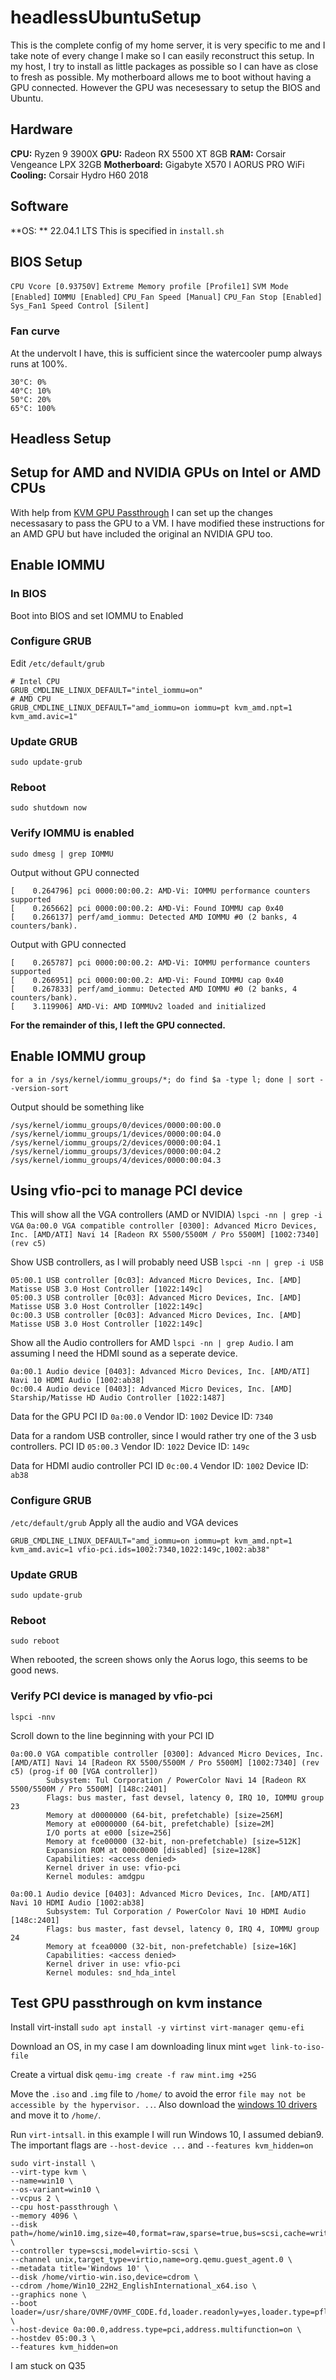 # headlessUbuntuSetup
This is the complete config of my home server, it is very specific to me and I take note of every change I make so I can easily reconstruct this setup. In my host, I try to install as little packages as possible so I can have as close to fresh as possible. My motherboard allows me to boot without having a GPU connected. However the GPU was necesessary to setup the BIOS and Ubuntu.

Hardware
--------
**CPU:** Ryzen 9 3900X
**GPU:** Radeon RX 5500 XT 8GB
**RAM:** Corsair Vengeance LPX 32GB
**Motherboard:** Gigabyte X570 I AORUS PRO WiFi
**Cooling:** Corsair Hydro H60 2018

Software
--------
**OS: ** 22.04.1 LTS
This is specified in `install.sh`

BIOS Setup
----------
`CPU Vcore [0.93750V]`
`Extreme Memory profile [Profile1]`
`SVM Mode [Enabled]`
`IOMMU [Enabled]`
`CPU_Fan Speed [Manual]`
`CPU_Fan Stop [Enabled]`
`Sys_Fan1 Speed Control [Silent]`

### Fan curve
At the undervolt I have, this is sufficient since the watercooler pump always runs at 100%.
```
30°C: 0%
40°C: 10%
50°C: 20%
65°C: 100%
```

Headless Setup
--------------
## Setup for AMD and NVIDIA GPUs on Intel or AMD CPUs
With help from [KVM GPU Passthrough](https://bananaapple.tw/blog/kvm-gpu-passthrough-ubuntu-20-04/) I can set up the changes necessasary to pass the GPU to a VM. I have modified these instructions for an AMD GPU but have included the original an NVIDIA GPU too.


## Enable IOMMU
### In BIOS
Boot into BIOS and set IOMMU to Enabled

### Configure GRUB
Edit `/etc/default/grub`
```
# Intel CPU
GRUB_CMDLINE_LINUX_DEFAULT="intel_iommu=on"
# AMD CPU
GRUB_CMDLINE_LINUX_DEFAULT="amd_iommu=on iommu=pt kvm_amd.npt=1 kvm_amd.avic=1"
```

### Update GRUB
`sudo update-grub`

### Reboot
`sudo shutdown now`

### Verify IOMMU is enabled
`sudo dmesg | grep IOMMU`

Output without GPU connected
```
[    0.264796] pci 0000:00:00.2: AMD-Vi: IOMMU performance counters supported
[    0.265662] pci 0000:00:00.2: AMD-Vi: Found IOMMU cap 0x40
[    0.266137] perf/amd_iommu: Detected AMD IOMMU #0 (2 banks, 4 counters/bank).
```

Output with GPU connected
```
[    0.265787] pci 0000:00:00.2: AMD-Vi: IOMMU performance counters supported
[    0.266951] pci 0000:00:00.2: AMD-Vi: Found IOMMU cap 0x40
[    0.267833] perf/amd_iommu: Detected AMD IOMMU #0 (2 banks, 4 counters/bank).
[    3.119906] AMD-Vi: AMD IOMMUv2 loaded and initialized
```

**For the remainder of this, I left the GPU connected.**

## Enable IOMMU group
`for a in /sys/kernel/iommu_groups/*; do find $a -type l; done | sort --version-sort`

Output should be something like
```
/sys/kernel/iommu_groups/0/devices/0000:00:00.0
/sys/kernel/iommu_groups/1/devices/0000:00:04.0
/sys/kernel/iommu_groups/2/devices/0000:00:04.1
/sys/kernel/iommu_groups/3/devices/0000:00:04.2
/sys/kernel/iommu_groups/4/devices/0000:00:04.3
```

## Using vfio-pci to manage PCI device
This will show all the VGA controllers (AMD or NVIDIA) `lspci -nn | grep -i VGA`
`0a:00.0 VGA compatible controller [0300]: Advanced Micro Devices, Inc. [AMD/ATI] Navi 14 [Radeon RX 5500/5500M / Pro 5500M] [1002:7340] (rev c5)`

Show USB controllers, as I will probably need USB `lspci -nn | grep -i USB`
```
05:00.1 USB controller [0c03]: Advanced Micro Devices, Inc. [AMD] Matisse USB 3.0 Host Controller [1022:149c]
05:00.3 USB controller [0c03]: Advanced Micro Devices, Inc. [AMD] Matisse USB 3.0 Host Controller [1022:149c]
0c:00.3 USB controller [0c03]: Advanced Micro Devices, Inc. [AMD] Matisse USB 3.0 Host Controller [1022:149c]
```

Show all the Audio controllers for AMD `lspci -nn | grep Audio`. I am assuming I need the HDMI sound as a seperate device.
```
0a:00.1 Audio device [0403]: Advanced Micro Devices, Inc. [AMD/ATI] Navi 10 HDMI Audio [1002:ab38]
0c:00.4 Audio device [0403]: Advanced Micro Devices, Inc. [AMD] Starship/Matisse HD Audio Controller [1022:1487]
```

Data for the GPU
PCI ID `0a:00.0`
Vendor ID: `1002`
Device ID: `7340`

Data for a random USB controller, since I would rather try one of the 3 usb controllers.
PCI ID `05:00.3`
Vendor ID: `1022`
Device ID: `149c`

Data for HDMI audio controller
PCI ID `0c:00.4`
Vendor ID: `1002`
Device ID: `ab38`

### Configure GRUB
`/etc/default/grub`
Apply all the audio and VGA devices

`GRUB_CMDLINE_LINUX_DEFAULT="amd_iommu=on iommu=pt kvm_amd.npt=1 kvm_amd.avic=1 vfio-pci.ids=1002:7340,1022:149c,1002:ab38"`

### Update GRUB
`sudo update-grub`

### Reboot
`sudo reboot`

When rebooted, the screen shows only the Aorus logo, this seems to be good news.

### Verify PCI device is managed by vfio-pci
`lspci -nnv`

Scroll down to the line beginning with your PCI ID
```
0a:00.0 VGA compatible controller [0300]: Advanced Micro Devices, Inc. [AMD/ATI] Navi 14 [Radeon RX 5500/5500M / Pro 5500M] [1002:7340] (rev c5) (prog-if 00 [VGA controller])
        Subsystem: Tul Corporation / PowerColor Navi 14 [Radeon RX 5500/5500M / Pro 5500M] [148c:2401]
        Flags: bus master, fast devsel, latency 0, IRQ 10, IOMMU group 23
        Memory at d0000000 (64-bit, prefetchable) [size=256M]
        Memory at e0000000 (64-bit, prefetchable) [size=2M]
        I/O ports at e000 [size=256]
        Memory at fce00000 (32-bit, non-prefetchable) [size=512K]
        Expansion ROM at 000c0000 [disabled] [size=128K]
        Capabilities: <access denied>
        Kernel driver in use: vfio-pci
        Kernel modules: amdgpu

0a:00.1 Audio device [0403]: Advanced Micro Devices, Inc. [AMD/ATI] Navi 10 HDMI Audio [1002:ab38]
        Subsystem: Tul Corporation / PowerColor Navi 10 HDMI Audio [148c:2401]
        Flags: bus master, fast devsel, latency 0, IRQ 4, IOMMU group 24
        Memory at fcea0000 (32-bit, non-prefetchable) [size=16K]
        Capabilities: <access denied>
        Kernel driver in use: vfio-pci
        Kernel modules: snd_hda_intel
```

## Test GPU passthrough on kvm instance
Install virt-install
`sudo apt install -y virtinst virt-manager qemu-efi`

Download an OS, in my case I am downloading linux mint
`wget link-to-iso-file`

Create a virtual disk
`qemu-img create -f raw mint.img +25G`

Move the `.iso` and `.img` file to `/home/` to avoid the error `file may not be accessible by the hypervisor. ..`. Also download the [windows 10 drivers](https://fedorapeople.org/groups/virt/virtio-win/direct-downloads/stable-virtio/virtio-win.iso) and move it to `/home/`.

Run `virt-intsall`. in this example I will run Windows 10, I assumed debian9. The important flags are `--host-device ...` and `--features kvm_hidden=on`

```
sudo virt-install \
--virt-type kvm \
--name=win10 \
--os-variant=win10 \
--vcpus 2 \
--cpu host-passthrough \
--memory 4096 \
--disk path=/home/win10.img,size=40,format=raw,sparse=true,bus=scsi,cache=writethrough,discard=unmap,io=threads \
--controller type=scsi,model=virtio-scsi \
--channel unix,target_type=virtio,name=org.qemu.guest_agent.0 \
--metadata title='Windows 10' \
--disk /home/virtio-win.iso,device=cdrom \
--cdrom /home/Win10_22H2_EnglishInternational_x64.iso \
--graphics none \
--boot loader=/usr/share/OVMF/OVMF_CODE.fd,loader.readonly=yes,loader.type=pflash \
--host-device 0a:00.0,address.type=pci,address.multifunction=on \
--hostdev 05:00.3 \
--features kvm_hidden=on
```

I am stuck on Q35
